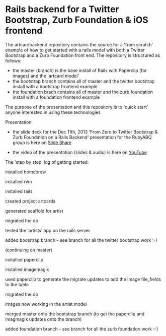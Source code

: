 Rails backend for a Twitter Bootstrap, Zurb Foundation & iOS frontend 
=====================================================================

The artcardbackend repository contains the source for a 'from scratch' example of how to get started with a rails model with both a Twitter Bootstrap and a Zurb Foundation front end.  The repository is structured as follows:
- the master (branch) is the base install of Rails with Paperclip (for images) and the 'artcard model'
- the bootstrap branch contains all of master and the twitter bootstrap install with a bootstrap frontend example
- the foundation brach contains all of master and the zurb foundation install with a foundation frontend example

The purpose of the presentation and this repository is to 'quick start' anyone interested in using these technologies

Presentation:

- the slide deck for the Dec 11th, 2013 'From Zero to Twitter Bootstrap & Zurb Foundation on a Rails Backend' presentation for the RubyABQ group is here on [Slide Share](http://www.slideshare.net/slideshow/embed_code/29433702)

- the video of the presentation (slides & audio) is here on [YouTube](http://youtu.be/jbdqa7TRWGU)

The 'step by step' log of getting started:

installed homebrew

installed rvm

installed rails

created project artcards

generated scaffold for artist

migrated the db

tested the ‘artists’ app on the rails server

added bootstrap branch - see branch for all the twitter bootstrap work :-)

(continuing on master)

installed paperclip

installed imagemagik

used paperclip to generate the migrate updates to add the image file_fields to the table

migrated the db

images now working in the artist model

merged master onto the bootstrap branch (to get the paperclip and imagmagik updates onto the branch)

added foundation branch - see branch for all the zurb foundation work :-)

